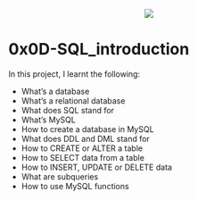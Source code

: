 <p align="center">
  <img src="https://s3.amazonaws.com/intranet-projects-files/holbertonschool-higher-level_programming+/272/rtcwz.jpg">
</p>

# 0x0D-SQL_introduction

In this project, I learnt the following:
- What’s a database
- What’s a relational database
- What does SQL stand for
- What’s MySQL
- How to create a database in MySQL
- What does DDL and DML stand for
- How to CREATE or ALTER a table
- How to SELECT data from a table
- How to INSERT, UPDATE or DELETE data
- What are subqueries
- How to use MySQL functions
